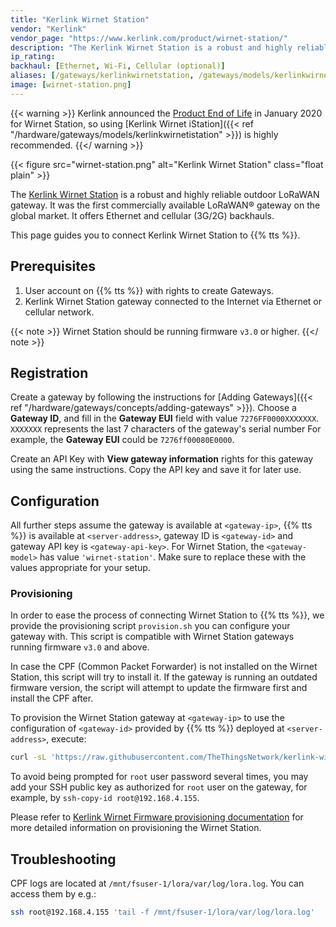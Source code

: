 ```yaml
---
title: "Kerlink Wirnet Station"
vendor: "Kerlink"
vendor_page: "https://www.kerlink.com/product/wirnet-station/"
description: "The Kerlink Wirnet Station is a robust and highly reliable outdoor LoRaWAN gateway. It was the first commercially available LoRaWAN® gateway on the global market. It offers Ethernet and cellular (3G/2G) backhauls."
ip_rating:
backhaul: [Ethernet, Wi-Fi, Cellular (optional)]
aliases: [/gateways/kerlinkwirnetstation, /gateways/models/kerlinkwirnetstation]
image: [wirnet-station.png]
---
```


{{< warning >}} Kerlink announced the [Product End of Life](https://www.kerlink.com/wp-content/uploads/2020/01/Product-End-of-Life-Wirnet-Station.pdf) in January 2020 for Wirnet Station, so using [Kerlink Wirnet iStation]({{< ref "/hardware/gateways/models/kerlinkwirnetistation" >}}) is highly recommended. {{</ warning >}}

{{< figure src="wirnet-station.png" alt="Kerlink Wirnet Station" class="float plain" >}}

The [Kerlink Wirnet Station](https://www.kerlink.com/product/wirnet-station/) is a robust and highly reliable outdoor LoRaWAN gateway. It was the first commercially available LoRaWAN® gateway on the global market. It offers Ethernet and cellular (3G/2G) backhauls.

<!--more-->

This page guides you to connect Kerlink Wirnet Station to {{% tts %}}.

## Prerequisites

1. User account on {{% tts %}} with rights to create Gateways.
2. Kerlink Wirnet Station gateway connected to the Internet via Ethernet or cellular network.

{{< note >}} Wirnet Station should be running firmware `v3.0` or higher. {{</ note >}}

## Registration

Create a gateway by following the instructions for [Adding Gateways]({{< ref "/hardware/gateways/concepts/adding-gateways" >}}). Choose a **Gateway ID**, and fill in the **Gateway EUI** field with value `7276FF0000XXXXXXX`. `XXXXXXX` represents the last 7 characters of the gateway's serial number For example, the **Gateway EUI** could be `7276ff00080E0000`.

Create an API Key with **View gateway information** rights for this gateway using the same instructions. Copy the API key and save it for later use.

## Configuration

All further steps assume the gateway is available at `<gateway-ip>`, {{% tts %}} is available at `<server-address>`, gateway ID is `<gateway-id>` and gateway API key is `<gateway-api-key>`. For Wirnet Station, the `<gateway-model>` has value `'wirnet-station'`. Make sure to replace these with the values appropriate for your setup.

### Provisioning

In order to ease the process of connecting Wirnet Station to {{% tts %}}, we provide the provisioning script `provision.sh` you can configure your gateway with. This script is compatible with Wirnet Station gateways running firmware `v3.0` and above.

In case the CPF (Common Packet Forwarder) is not installed on the Wirnet Station, this script will try to install it. If the gateway is running an outdated firmware version, the script will attempt to update the firmware first and install the CPF after.

To provision the Wirnet Station gateway at `<gateway-ip>` to use the configuration of `<gateway-id>` provided by {{% tts %}} deployed at `<server-address>`, execute:

```bash
curl -sL 'https://raw.githubusercontent.com/TheThingsNetwork/kerlink-wirnet-firmware/v0.0.3/provision.sh' | bash -s -- <gateway-model> <gateway-ip> <server-address> <gateway-id> <gateway-api-key>
```

To avoid being prompted for `root` user password several times, you may add your SSH public key as authorized for `root` user on the gateway, for example, by `ssh-copy-id root@192.168.4.155`.

Please refer to [Kerlink Wirnet Firmware provisioning documentation](https://github.com/TheThingsNetwork/kerlink-wirnet-firmware/tree/v0.0.3#provisioning) for more detailed information on provisioning the Wirnet Station.

## Troubleshooting

CPF logs are located at `/mnt/fsuser-1/lora/var/log/lora.log`. You can access them by e.g.:

```bash
ssh root@192.168.4.155 'tail -f /mnt/fsuser-1/lora/var/log/lora.log'
```
